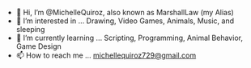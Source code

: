 - 👋 Hi, I’m @MichelleQuiroz, also known as MarshallLaw (my Alias)
- 👀 I’m interested in ... Drawing, Video Games, Animals, Music, and sleeping
- 🌱 I’m currently learning ... Scripting, Programming, Animal Behavior, Game Design
- 📫 How to reach me ... michellequiroz729@gmail.com

<!---
MichelleQuiroz/MichelleQuiroz is a ✨ special ✨ repository because its `README.md` (this file) appears on your GitHub profile.
You can click the Preview link to take a look at your changes.
--->
